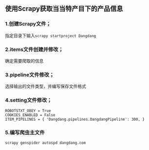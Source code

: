 ## 使用Scrapy获取当当特产目下的产品信息<br>
### 1.创建Scrapy文件；<br> 
指定目录下输入`scrapy startproject Dangdang`<br> 
### 2.items文件创建并修改；<br>
确定需要爬取的信息
### 3.pipeline文件修改；<br>
选择输出的文件类型，并编写保存文件格式
### 4.setting文件修改；<br>
`ROBOTSTXT_OBEY = True`<br>
`COOKIES_ENABLED = False`<br>
`ITEM_PIPELINES = {
    'Dangdang.pipelines.DangdangPipeline': 300,
}`
### 5.编写爬虫主文件<br>
`scrapy genspider autospd dangdang.com`
